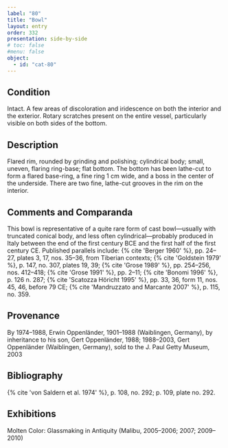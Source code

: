 ```yaml
---
label: "80"
title: "Bowl"
layout: entry
order: 332
presentation: side-by-side
# toc: false
#menu: false 
object:
  - id: "cat-80"
---
```


## Condition

Intact. A few areas of discoloration and iridescence on both the interior and the exterior. Rotary scratches present on the entire vessel, particularly visible on both sides of the bottom.

## Description

Flared rim, rounded by grinding and polishing; cylindrical body; small, uneven, flaring ring-base; flat bottom. The bottom has been lathe-cut to form a flared base-ring, a fine ring 1 cm wide, and a boss in the center of the underside. There are two fine, lathe-cut grooves in the rim on the interior.

## Comments and Comparanda

This bowl is representative of a quite rare form of cast bowl—usually with truncated conical body, and less often cylindrical—probably produced in Italy between the end of the first century BCE and the first half of the first century CE. Published parallels include: {% cite 'Berger 1960' %}, pp. 24–27, plates 3, 17, nos. 35–36, from Tiberian contexts; {% cite 'Goldstein 1979' %}, p. 147, no. 307, plates 19, 39; {% cite 'Grose 1989' %}, pp. 254–256, nos. 412–418; {% cite 'Grose 1991' %}, pp. 2–11; {% cite 'Bonomi 1996' %}, p. 126 n. 287; {% cite 'Scatozza Höricht 1995' %}, pp. 33, 36, form 11, nos. 45, 46, before 79 CE; {% cite 'Mandruzzato and Marcante 2007' %}, p. 115, no. 359.

## Provenance

By 1974–1988, Erwin Oppenländer, 1901–1988 (Waiblingen, Germany), by inheritance to his son, Gert Oppenländer, 1988; 1988–2003, Gert Oppenländer (Waiblingen, Germany), sold to the J. Paul Getty Museum, 2003

## Bibliography

{% cite 'von Saldern et al. 1974' %}, p. 108, no. 292; p. 109, plate no. 292.

## Exhibitions

Molten Color: Glassmaking in Antiquity (Malibu, 2005–2006; 2007; 2009–2010)
